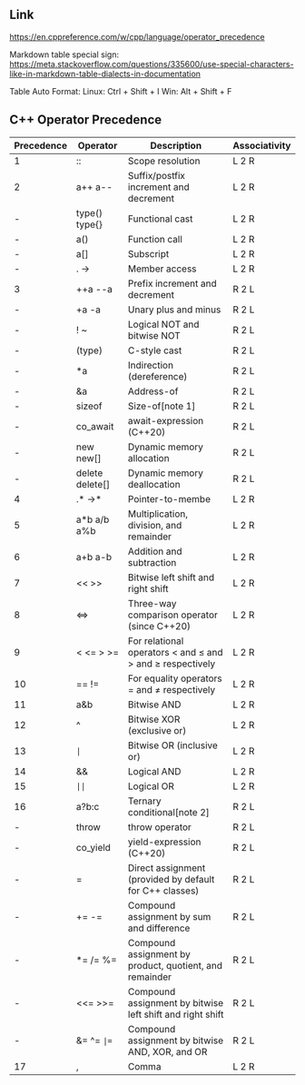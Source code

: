 
## Link
https://en.cppreference.com/w/cpp/language/operator_precedence

Markdown table special sign:
https://meta.stackoverflow.com/questions/335600/use-special-characters-like-in-markdown-table-dialects-in-documentation

Table Auto Format:
Linux: Ctrl + Shift + I
Win:   Alt + Shift + F

## C++ Operator Precedence

| Precedence | Operator                   | Description                                               | Associativity |
| ---------- | -------------------------- | --------------------------------------------------------- | ------------- |
| 1          | ::                         | Scope resolution                                          | L 2 R         |
| 2          | a++   a--                  | Suffix/postfix increment and decrement                    | L 2 R         |
| -          | type()   type{}            | Functional cast                                           | L 2 R         |
| -          | a()                        | Function call                                             | L 2 R         |
| -          | a[]                        | Subscript                                                 | L 2 R         |
| -          | .   ->                     | Member access                                             | L 2 R         |
| 3          | ++a   --a                  | Prefix increment and decrement                            | R 2 L         |
| -          | +a   -a                    | Unary plus and minus                                      | R 2 L         |
| -          | !   ~                      | Logical NOT and bitwise NOT                               | R 2 L         |
| -          | (type)                     | C-style cast                                              | R 2 L         |
| -          | *a                         | Indirection (dereference)                                 | R 2 L         |
| -          | &a                         | Address-of                                                | R 2 L         |
| -          | sizeof                     | Size-of[note 1]                                           | R 2 L         |
| -          | co_await                   | await-expression (C++20)                                  | R 2 L         |
| -          | new   new[]                | Dynamic memory allocation                                 | R 2 L         |
| -          | delete   delete[]          | Dynamic memory deallocation                               | R 2 L         |
| 4          | .*   ->*                   | Pointer-to-membe                                          | L 2 R         |
| 5          | a*b   a/b   a%b            | Multiplication, division, and remainder                   | L 2 R         |
| 6          | a+b   a-b                  | Addition and subtraction                                  | L 2 R         |
| 7          | <<   >>                    | Bitwise left shift and right shift                        | L 2 R         |
| 8          | <=>                        | Three-way comparison operator (since C++20)               | L 2 R         |
| 9          | <   <=   >   >=            | For relational operators < and ≤ and > and ≥ respectively | L 2 R         |
| 10         | ==   !=                    | For equality operators = and ≠ respectively               | L 2 R         |
| 11         | a&b                        | Bitwise AND                                               | L 2 R         |
| 12         | ^                          | Bitwise XOR (exclusive or)                                | L 2 R         |
| 13         | <code>\|</code>            | Bitwise OR (inclusive or)                                 | L 2 R         |
| 14         | &&                         | Logical AND                                               | L 2 R         |
| 15         | <code>\|\|</code>          | Logical OR                                                | L 2 R         |
| 16         | a?b:c                      | Ternary conditional[note 2]                               | R 2 L         |
| -          | throw                      | throw operator                                            | R 2 L         |
| -          | co_yield                   | yield-expression (C++20)                                  | R 2 L         |
| -          | =                          | Direct assignment (provided by default for C++ classes)   | R 2 L         |
| -          | +=   -=                    | Compound assignment by sum and difference                 | R 2 L         |
| -          | *=   /=   %=               | Compound assignment by product, quotient, and remainder   | R 2 L         |
| -          | <<=   >>=                  | Compound assignment by bitwise left shift and right shift | R 2 L         |
| -          | &=   ^=   <code>\|=</code> | Compound assignment by bitwise AND, XOR, and OR           | R 2 L         |
| 17         | ,                          | Comma                                                     | L 2 R         |
